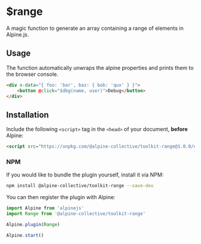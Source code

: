 # $range

A magic function to generate an array containing a range of elements in Alpine.js.

## Usage
The function automatically unwraps the alpine properties and prints them to the browser console.

```html
<div x-data="{ foo: 'bar', baz: { bob: 'qux' } }">
    <button @click="$dbg(name, user)">Debug</button>
</div>
```

## Installation

Include the following `<script>` tag in the `<head>` of your document, **before** Alpine:

```html
<script src="https://unpkg.com/@alpine-collective/toolkit-range@1.0.0/dist/cdn.min.js" defer></script>
```

### NPM

If you would like to bundle the plugin yourself, install it via NPM:

```bash
npm install @alpine-collective/toolkit-range --save-dev
```

You can then register the plugin with Alpine:

```js
import Alpine from 'alpinejs'
import Range from '@alpine-collective/toolkit-range'

Alpine.plugin(Range)

Alpine.start()
```
